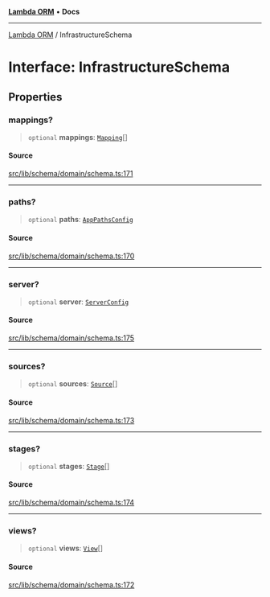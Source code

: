 [**Lambda ORM**](../README.md) • **Docs**

***

[Lambda ORM](../README.md) / InfrastructureSchema

# Interface: InfrastructureSchema

## Properties

### mappings?

> `optional` **mappings**: [`Mapping`](Mapping.md)[]

#### Source

[src/lib/schema/domain/schema.ts:171](https://github.com/lambda-orm/lambdaorm-base/blob/a635589f3d58a8022cbddf078d76ce5a7a0b2137/src/lib/schema/domain/schema.ts#L171)

***

### paths?

> `optional` **paths**: [`AppPathsConfig`](AppPathsConfig.md)

#### Source

[src/lib/schema/domain/schema.ts:170](https://github.com/lambda-orm/lambdaorm-base/blob/a635589f3d58a8022cbddf078d76ce5a7a0b2137/src/lib/schema/domain/schema.ts#L170)

***

### server?

> `optional` **server**: [`ServerConfig`](ServerConfig.md)

#### Source

[src/lib/schema/domain/schema.ts:175](https://github.com/lambda-orm/lambdaorm-base/blob/a635589f3d58a8022cbddf078d76ce5a7a0b2137/src/lib/schema/domain/schema.ts#L175)

***

### sources?

> `optional` **sources**: [`Source`](Source.md)[]

#### Source

[src/lib/schema/domain/schema.ts:173](https://github.com/lambda-orm/lambdaorm-base/blob/a635589f3d58a8022cbddf078d76ce5a7a0b2137/src/lib/schema/domain/schema.ts#L173)

***

### stages?

> `optional` **stages**: [`Stage`](Stage.md)[]

#### Source

[src/lib/schema/domain/schema.ts:174](https://github.com/lambda-orm/lambdaorm-base/blob/a635589f3d58a8022cbddf078d76ce5a7a0b2137/src/lib/schema/domain/schema.ts#L174)

***

### views?

> `optional` **views**: [`View`](View.md)[]

#### Source

[src/lib/schema/domain/schema.ts:172](https://github.com/lambda-orm/lambdaorm-base/blob/a635589f3d58a8022cbddf078d76ce5a7a0b2137/src/lib/schema/domain/schema.ts#L172)
